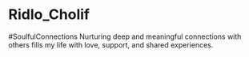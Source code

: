 # Ridlo_Cholif
#SoulfulConnections Nurturing deep and meaningful connections with others fills my life with love, support, and shared experiences.
